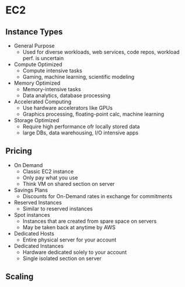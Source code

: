 # EC2
## Instance Types
- General Purpose
	- Used for diverse workloads, web services, code repos, workload perf. is uncertain
- Compute Optimized
	- Compute intensive tasks
	- Gaming, machine learning, scientific modeling
- Memory Optimized
	- Memory-intensive tasks
	- Data analytics, database processing
- Accelerated Computing
	- Use hardware accelerators like GPUs
	- Graphics processing, floating-point calc, machine learning
- Storage Optimized
	- Require high performance ofr locally stored data
	- large DBs, data warehousing, I/O intensive apps

## Pricing
- On Demand
	- Classic EC2 instance
	- Only pay what you use
	- Think VM on shared section on server
- Savings Plans
	- Discounts for On-Demand rates in exchange for commitments
- Reserved Instances
	- Similar to reserved instances
- Spot instances
	- Instances that are created from spare space on servers
	- May be taken back at anytime by AWS
- Dedicated Hosts
	- Entire physical server for your account
- Dedicated Instances
	- Hardware dedicated solely to your account
	- Single isolated section on server

## Scaling
